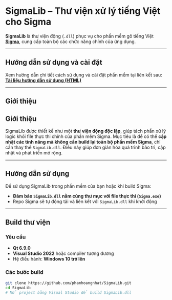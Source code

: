 # SigmaLib – Thư viện xử lý tiếng Việt cho Sigma

**SigmaLib** là thư viện động (`.dll`) phục vụ cho phần mềm gõ tiếng Việt **[Sigma](https://github.com/phamhoangnhat/Sigma)**, cung cấp toàn bộ các chức năng chính của ứng dụng.

---

## Hướng dẫn sử dụng và cài đặt

Xem hướng dẫn chi tiết cách sử dụng và cài đặt phần mềm tại liên kết sau:  
**[Tài liệu hướng dẫn sử dụng (HTML)](https://htmlpreview.github.io/?https://github.com/phamhoangnhat/Sigma/blob/main/Sigma%20User%20Guide.html)**

---

## Giới thiệu

## Giới thiệu

SigmaLib được thiết kế như một **thư viện động độc lập**, giúp tách phần xử lý logic khỏi file thực thi chính của phần mềm Sigma. Mục tiêu là để có thể **cập nhật các tính năng mà không cần build lại toàn bộ phần mềm Sigma**, chỉ cần thay thế `SigmaLib.dll`. Điều này giúp đơn giản hóa quá trình bảo trì, cập nhật và phát triển mở rộng.


---

## Hướng dẫn sử dụng

Để sử dụng SigmaLib trong phần mềm của bạn hoặc khi build Sigma:

- **Đảm bảo `SigmaLib.dll` nằm cùng thư mục với file thực thi (`Sigma.exe`)**
- Repo Sigma sẽ tự động tải và liên kết với `SigmaLib.dll` khi khởi động

---

## Build thư viện

### Yêu cầu

- **Qt 6.9.0**
- **Visual Studio 2022** hoặc compiler tương đương
- Hệ điều hành: **Windows 10 trở lên**

### Các bước build

```bash
git clone https://github.com/phamhoangnhat/SigmaLib.git
cd SigmaLib
# Mở project bằng Visual Studio để build SigmaLib.dll
